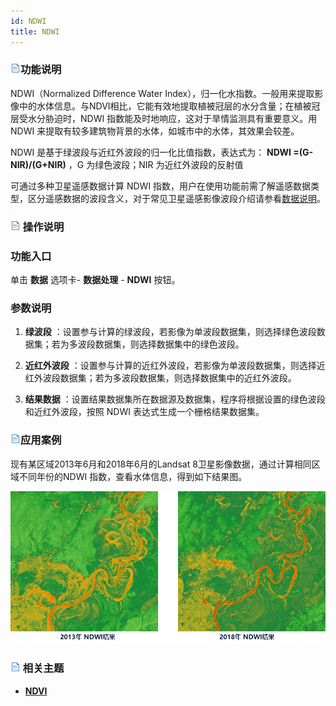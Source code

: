 ```yaml
---
id: NDWI
title: NDWI  
---  
```

 ### ![](../../img/read.gif)功能说明



 NDWI（Normalized Difference Water
Index），归一化水指数。一般用来提取影像中的水体信息。与NDVI相比，它能有效地提取植被冠层的水分含量；在植被冠层受水分胁迫时，NDWI
指数能及时地响应，这对于旱情监测具有重要意义。用 NDWI 来提取有较多建筑物背景的水体，如城市中的水体，其效果会较差。



 NDWI 是基于绿波段与近红外波段的归一化比值指数，表达式为： **NDWI =(G-NIR)/(G+NIR)** ，G 为绿色波段；NIR
为近红外波段的反射值



 可通过多种卫星遥感数据计算 NDWI
指数，用户在使用功能前需了解遥感数据类型，区分遥感数据的波段含义，对于常见卫星遥感影像波段介绍请参看[数据说明](NDVI#1)。



 ### ![](../../img/read.gif) 操作说明



 ### 功能入口



 单击 **数据** 选项卡- **数据处理** - **NDWI** 按钮。



 ### 参数说明



   1. **绿波段** ：设置参与计算的绿波段，若影像为单波段数据集，则选择绿色波段数据集；若为多波段数据集，则选择数据集中的绿色波段。

   2. **近红外波段** ：设置参与计算的近红外波段，若影像为单波段数据集，则选择近红外波段数据集；若为多波段数据集，则选择数据集中的近红外波段。

   3. **结果数据** ：设置结果数据集所在数据源及数据集，程序将根据设置的绿色波段和近红外波段，按照 NDWI 表达式生成一个栅格结果数据集。





 ### ![](../../img/read.gif)应用案例



 现有某区域2013年6月和2018年6月的Landsat 8卫星影像数据，通过计算相同区域不同年份的NDWI 指数，查看水体信息，得到如下结果图。



 ![](img/2013NDWI.png) 
 ### ![](../../img/read.gif) 相关主题



   * [**NDVI**](NDVI)


